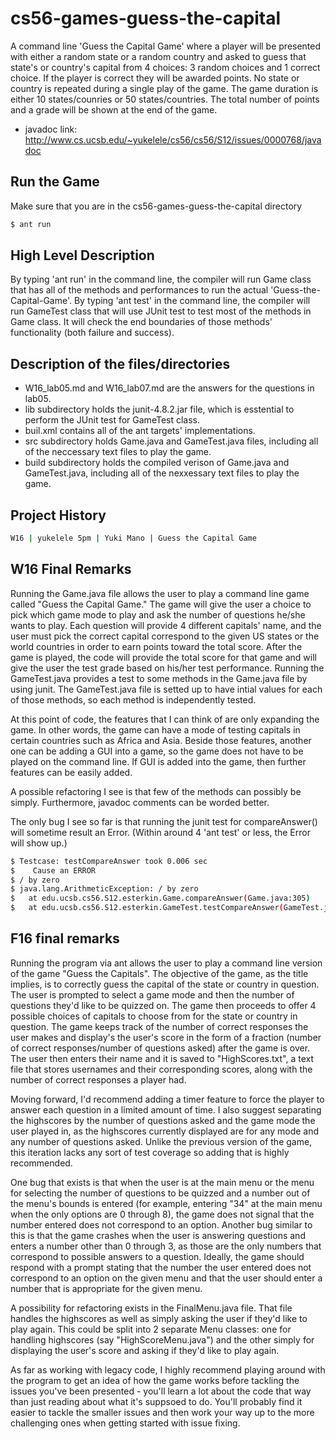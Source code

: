 # cs56-games-guess-the-capital
A command line 'Guess the Capital Game' where a player will be presented with either a random state or a random country and asked to guess that state's or country's capital from 4 choices: 3 random choices and 1 correct choice. If the player is correct they will be awarded points. No state or country is repeated during a single play of the game. The game duration is either 10 states/counries or 50 states/countries. The total number of points and a grade will be shown at the end of the game.

* javadoc link: http://www.cs.ucsb.edu/~yukelele/cs56/cs56/S12/issues/0000768/javadoc


## Run the Game

Make sure that you are in the cs56-games-guess-the-capital directory 

```sh
$ ant run 
```


## High Level Description 

By typing 'ant run' in the command line, the compiler will run Game class that has all of the methods and performances to run the actual 'Guess-the-Capital-Game'. 
By typing 'ant test' in the command line, the compiler will run GameTest class that will use JUnit test to test most of the methods in Game class. It will check the end boundaries of those methods' functionality (both failure and success).

  
## Description of the files/directories

- W16_lab05.md and W16_lab07.md are the answers for the questions in lab05. 
- lib subdirectory holds the junit-4.8.2.jar file, which is esstential to perform the JUnit test for GameTest class. 
- buil.xml contains all of the ant targets' implementations. 
- src subdirectory holds Game.java and GameTest.java files, including all of the neccessary text files to play the game. 
- build subdirectory holds the compiled verison of Game.java and GameTest.java, including all of the nexxessary text files to play the game. 


## Project History 

```sh
W16 | yukelele 5pm | Yuki Mano | Guess the Capital Game
```


## W16 Final Remarks

   Running the Game.java file allows the user to play a command line game called "Guess the Capital Game." The game will give the user a choice to pick which game mode to play and ask the number of questions he/she wants to play. Each question will provide 4 different capitals' name, and the user must pick the correct capital correspond to the given US states or the world countries in order to earn points toward the total score. After the game is played, the code will provide the total score for that game and will give the user the test grade based on his/her test performance.
   Running the GameTest.java provides a test to some methods in the Game.java file by using junit. The GameTest.java file is setted up to have intial values for each of those methods, so each method is independently tested. 
  
   At this point of code, the features that I can think of are only expanding the game. In other words, the game can have a mode of testing capitals in certain countries such as Africa and Asia. Beside those features, another one can be adding a GUI into a game, so the game does not have to be played on the command line. If GUI is added into the game, then further features can be easily added. 

   A possible refactoring I see is that few of the methods can possibly be simply. Furthermore, javadoc comments can be worded better.

   The only bug I see so far is that running the junit test for compareAnswer() will sometime result an Error. (Within around 4 'ant test' or less, the Error will show up.)
```sh
$ Testcase: testCompareAnswer took 0.006 sec
$	 Cause an ERROR
$ / by zero
$ java.lang.ArithmeticException: / by zero
$   at edu.ucsb.cs56.S12.esterkin.Game.compareAnswer(Game.java:305)
$   at edu.ucsb.cs56.S12.esterkin.GameTest.testCompareAnswer(GameTest.java:101)

```

## F16 final remarks
  Running the program via ant allows the user to play a command line version of the game "Guess the Capitals". The objective of the game, as the title implies, is to correctly guess the capital of the state or country in question. The user is prompted to select a game mode and then the number of questions they'd like to be quizzed on. The game then proceeds to offer 4 possible choices of capitals to choose from for the state or country in question. The game keeps track of the number of correct responses the user makes and display's the user's score in the form of a fraction (number of correct responses/number of questions asked) after the game is over. The user then enters their name and it is saved to "HighScores.txt", a text file that stores usernames and their corresponding scores, along with the number of correct responses a player had.
  
  Moving forward, I'd recommend adding a timer feature to force the player to answer each question in a limited amount of time. I also suggest separating the highscores by the number of questions asked and the game mode the user played in, as the highscores currently displayed are for any mode and any number of questions asked. Unlike the previous version of the game, this iteration lacks any sort of test coverage so adding that is highly recommended.
  
  One bug that exists is that when the user is at the main menu or the menu for selecting the number of questions to be quizzed and a number out of the menu's bounds is entered (for example, entering "34" at the main menu when the only options are 0 through 8), the game does not signal that the number entered does not correspond to an option. Another bug similar to this is that the game crashes when the user is answering questions and enters a number other than 0 through 3, as those are the only numbers that correspond to possible answers to a question. Ideally, the game should respond with a prompt stating that the number the user entered does not correspond to an option on the given menu and that the user should enter a number that is appropriate for the given menu.
  
  A possibility for refactoring exists in the FinalMenu.java file. That file handles the highscores as well as simply asking the user if they'd like to play again. This could be split into 2 separate Menu classes: one for handling highscores (say "HighScoreMenu.java") and the other simply for displaying the user's score and asking if they'd like to play again.
  
  As far as working with legacy code, I highly recommend playing around with the program to get an idea of how the game works before tackling the issues you've been presented - you'll learn a lot about the code that way than just reading about what it's suppsoed to do. You'll probably find it easier to tackle the smaller issues and then work your way up to the more challenging ones when getting started with issue fixing.
